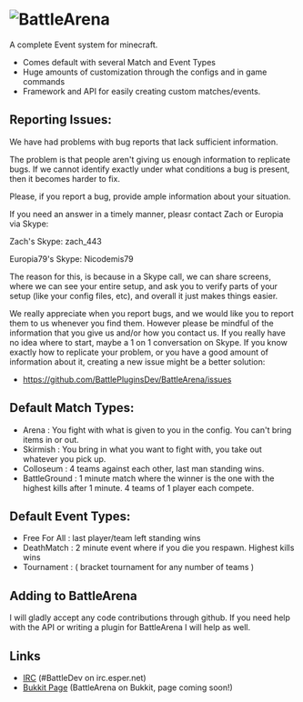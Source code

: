 ![BattleArena](http://dev.bukkit.org/media/images/44/472/BattleArena_Large.png)
==========

A complete Event system for minecraft.
* Comes default with several Match and Event Types
* Huge amounts of customization through the configs and in game commands
* Framework and API for easily creating custom matches/events.

Reporting Issues:
---------
We have had problems with bug reports that lack sufficient information.


The problem is that people aren't giving us enough information to 
replicate bugs. If we cannot identify exactly under what conditions 
a bug is present, then it becomes harder to fix. 


Please, if you report a bug, provide ample information about your situation. 


If you need an answer in a timely manner, pleasr contact Zach or Europia via Skype: 

Zach's Skype: zach_443

Europia79's Skype: Nicodemis79


The reason for this, is because in a Skype call, we can share screens, 
where we can see your entire setup, and ask you to verify parts of your setup 
(like your config files, etc), and overall it just makes things easier. 


We really appreciate when you report bugs, and we would like you to report them to us whenever you find them.
However please be mindful of the information that you give us and/or how you contact us. If you really have no 
idea where to start, maybe a 1 on 1 conversation on Skype. If you know exactly how to replicate your problem, or 
you have a good amount of information about it, creating a new issue might be a better solution:


* https://github.com/BattlePluginsDev/BattleArena/issues


Default Match Types:
---------
* Arena : You fight with what is given to you in the config. You can't bring items in or out.
* Skirmish : You bring in what you want to fight with, you take out whatever you pick up.
* Colloseum : 4 teams against each other, last man standing wins.
* BattleGround : 1 minute match where the winner is the one with the highest kills after 1 minute. 4 teams of 1 player each compete.

Default Event Types:
---------
* Free For All : last player/team left standing wins 
* DeathMatch : 2 minute event where if you die you respawn. Highest kills wins
* Tournament : ( bracket tournament for any number of teams )

Adding to BattleArena
------------
I will gladly accept any code contributions through github.
If you need help with the API or writing a plugin for BattleArena I will help as well.

Links
------------
* [IRC](http://irc.battleplugins.org/git) (#BattleDev on irc.esper.net)
* [Bukkit Page](http://dev.bukkit.org/bukkit-plugins/battlearena2/) (BattleArena on Bukkit, page coming soon!)

